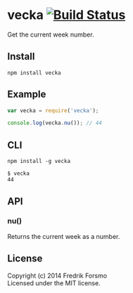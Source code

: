 # vecka [![Build Status](https://secure.travis-ci.org/frozzare/vecka.png?branch=master)](http://travis-ci.org/frozzare/vecka)

Get the current week number.

## Install

`npm install vecka`

## Example

```javascript
var vecka = require('vecka');

console.log(vecka.nu()); // 44
```

## CLI

`npm install -g vecka`

```
$ vecka
44
```

## API

### nu()

Returns the current week as a number.

## License
Copyright (c) 2014 Fredrik Forsmo  
Licensed under the MIT license.